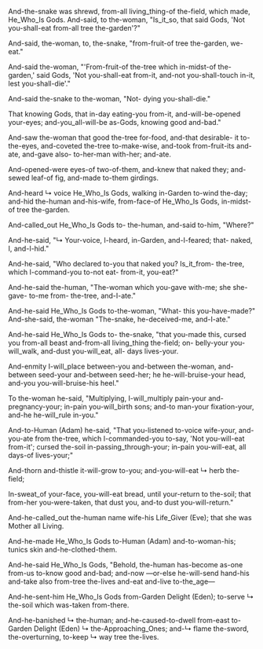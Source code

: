
And-the-snake was shrewd, from-all living_thing-of the-field, which made, He_Who_Is Gods. 
And-said, to the-woman, "Is_it_so, that said Gods, 'Not you-shall-eat from-all tree the-garden'?"

And-said, the-woman, to, the-snake, "from-fruit-of tree the-garden, we-eat."

And-said the-woman, "'From-fruit-of the-tree which in-midst-of the-garden,' said Gods, 'Not you-shall-eat from-it, and-not you-shall-touch in-it, lest you-shall-die'."

And-said the-snake to the-woman, "Not- dying you-shall-die."

That knowing Gods, that in-day eating-you from-it, and-will-be-opened your-eyes; and-you_all-will-be as-Gods, knowing good and-bad."

And-saw the-woman that good the-tree for-food, and-that desirable- it to-the-eyes, and-coveted the-tree to-make-wise, and-took from-fruit-its and-ate, and-gave also- to-her-man with-her; and-ate.

And-opened-were eyes-of two-of-them, and-knew that naked they; and-sewed leaf-of fig, and-made to-them girdings.

And-heard ↳ voice He_Who_Is Gods, walking in-Garden to-wind the-day; 
and-hid the-human and-his-wife, from-face-of He_Who_Is Gods, in-midst-of tree the-garden.

And-called_out He_Who_Is Gods to- the-human,
and-said to-him, "Where?"

And-he-said, 
"↳ Your-voice, I-heard, in-Garden, and-I-feared; 
that- naked, I, and-I-hid."

And-he-said, 
"Who declared to-you that naked you? 
Is_it_from- the-tree, which I-command-you to-not eat- from-it, you-eat?"

And-he-said the-human, "The-woman which you-gave with-me; she she-gave- to-me from- the-tree, and-I-ate."

And-he-said He_Who_Is Gods to-the-woman, "What- this you-have-made?" 
And-she-said, the-woman "The-snake, he-deceived-me, and-I-ate."

And-he-said He_Who_Is Gods to- the-snake, 
"that you-made this, cursed you 
from-all beast and-from-all living_thing the-field; 
on- belly-your you-will_walk, 
and-dust you-will_eat, 
all- days lives-your.

And-enmity I-will_place 
between-you and-between the-woman, 
and-between seed-your and-between seed-her; 
he he-will-bruise-your head, 
and-you you-will-bruise-his heel."

To the-woman he-said, 
"Multiplying, I-will_multiply pain-your and-pregnancy-your; 
in-pain you-will_birth sons; 
and-to man-your fixation-your, 
and-he he-will_rule in-you."

And-to-Human (Adam) he-said, 
"That you-listened to-voice wife-your, 
and-you-ate from the-tree, 
which I-commanded-you to-say, 'Not you-will-eat from-it'; 
cursed the-soil in-passing_through-your; 
in-pain you-will-eat, 
all days-of lives-your;"

And-thorn and-thistle it-will-grow to-you; 
and-you-will-eat ↳ herb the-field;

In-sweat_of your-face, you-will-eat bread, 
until your-return to the-soil; 
that from-her you-were-taken, 
that dust you, 
and-to dust you-will-return."

And-he-called_out the-human name wife-his Life_Giver (Eve); that she was Mother all Living.

And-he-made He_Who_Is Gods to-Human (Adam) and-to-woman-his; tunics skin and-he-clothed-them.

And-he-said He_Who_Is Gods, 
"Behold, the-human has-become as-one 
from-us to-know good and-bad; 
and-now —or-else he-will-send hand-his 
and-take also from-tree the-lives 
and-eat and-live to-the_age—

And-he-sent-him He_Who_Is Gods from-Garden Delight (Eden); 
to-serve ↳ the-soil which was-taken from-there.

And-he-banished ↳ the-human; 
and-he-caused-to-dwell from-east to-Garden Delight (Eden) ↳ the-Approaching_Ones; 
and-↳ flame the-sword, the-overturning, 
to-keep ↳ way tree the-lives.
